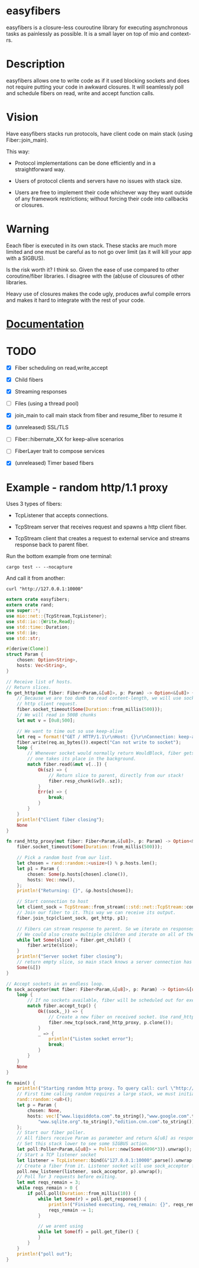 # easyfibers

easyfibers is a closure-less couroutine library for executing asynchronous tasks as painlessly as possible. It is a small layer on top of mio and context-rs.

# Description

easyfibers allows one to write code as if it used blocking sockets and does not require putting your code in awkward closures. It will seamlessly poll and schedule fibers on read, write and accept function calls.

# Vision

Have easyfibers stacks run protocols, have client code on main stack (using Fiber::join_main). 

This way:

- Protocol implementations can be done efficiently and in a straightforward way.

- Users of protocol clients and servers have no issues with stack size.

- Users are free to implement their code whichever way they want outside of any framework restrictions; without forcing their code into callbacks or closures.

# Warning

Eeach fiber is executed in its own stack. These stacks are much more limited and one must be careful as to not go over limit (as it will kill your app with a SIGBUS).

Is the risk worth it? I think so. Given the ease of use compared to other coroutine/fiber libraries. I disagree with the (ab)use of clousures of other libraries. 

Heavy use of closures makes the code ugly, produces awful compile errors and makes it hard to integrate with the rest of your code.

# [Documentation](https://docs.rs/easyfibers/0.6.0/easyfibers/)

# TODO

- [x] Fiber scheduling on read,write,accept
- [x] Child fibers
- [x] Streaming responses
- [ ] Files (using a thread pool)
- [x] join_main to call main stack from fiber and resume_fiber to resume it
- [x] (unreleased) SSL/TLS
- [ ] Fiber::hibernate_XX for keep-alive scenarios
- [ ] FiberLayer trait to compose services
- [x] (unreleased) Timer based fibers


# Example - random http/1.1 proxy

Uses 3 types of fibers:

- TcpListener that accepts connections.

- TcpStream server that receives request and spawns a http client fiber.

- TcpStream client that creates a request to external service and streams response back to parent fiber.

Run the bottom example from one terminal:

```
cargo test -- --nocapture
```

And call it from another:

```
curl "http://127.0.0.1:10000"
```

```rust
extern crate easyfibers;
extern crate rand;
use super::*;
use mio::net::{TcpStream,TcpListener};
use std::io::{Write,Read};
use std::time::Duration;
use std::io;
use std::str;

#[derive(Clone)]
struct Param {
    chosen: Option<String>,
    hosts: Vec<String>,
}

// Receive list of hosts.
// Return slices.
fn get_http(mut fiber: Fiber<Param,&[u8]>, p: Param) -> Option<&[u8]> {
    // Because we are too dumb to read content-length, we will use socket read timeout to finish
    // http client request.
    fiber.socket_timeout(Some(Duration::from_millis(500)));
    // We will read in 500B chunks
    let mut v = [0u8;500];

    // We want to time out so use keep-alive
    let req = format!("GET / HTTP/1.1\r\nHost: {}\r\nConnection: keep-alive\r\nUser-Agent: test\r\n\r\n",p.chosen.unwrap());
    fiber.write(req.as_bytes()).expect("Can not write to socket");
    loop {
        // Whenever socket would normally return WouldBlock, fiber gets executed out and another
        // one takes its place in the background.
        match fiber.read(&mut v[..]) {
            Ok(sz) => {
                // Return slice to parent, directly from our stack!
                fiber.resp_chunk(&v[0..sz]);
            }
            Err(e) => {
                break;
            }
        }
    }
    println!("Client fiber closing");
    None
}

fn rand_http_proxy(mut fiber: Fiber<Param,&[u8]>, p: Param) -> Option<&[u8]> {
    fiber.socket_timeout(Some(Duration::from_millis(500)));

    // Pick a random host from our list.
    let chosen = rand::random::<usize>() % p.hosts.len();
    let p1 = Param {
        chosen: Some(p.hosts[chosen].clone()),
        hosts: Vec::new(),
    };
    println!("Returning: {}", &p.hosts[chosen]);

    // Start connection to host
    let client_sock = TcpStream::from_stream(::std::net::TcpStream::connect(p.hosts[chosen].clone() + ":80").unwrap()).unwrap();
    // Join our fiber to it. This way we can receive its output.
    fiber.join_tcp(client_sock, get_http, p1);

    // Fibers can stream response to parent. So we iterate on responses.
    // We could also create multiple children and iterate on all of them.
    while let Some(slice) = fiber.get_child() {
        fiber.write(slice);
    }
    println!("Server socket fiber closing");
    // return empty slice, so main stack knows a server connection has closed
    Some(&[])
}

// Accept sockets in an endless loop.
fn sock_acceptor(mut fiber: Fiber<Param,&[u8]>, p: Param) -> Option<&[u8]> {
    loop {
        // If no sockets available, fiber will be scheduled out for execution until something connects. 
        match fiber.accept_tcp() {
            Ok((sock,_)) => {
                // Create a new fiber on received socket. Use rand_http_proxy function to run it.
                fiber.new_tcp(sock,rand_http_proxy, p.clone());
            }
            _ => {
                println!("Listen socket error");
                break;
            }
        }
    }
    None
}

fn main() {
    println!("Starting random http proxy. To query call: curl \"http://127.0.0.1:10000\"");
    // First time calling random requires a large stack, we must initialize it on main stack!
    rand::random::<u8>();
    let p = Param {
        chosen: None,
        hosts: vec!["www.liquiddota.com".to_string(),"www.google.com".to_string(),
            "www.sqlite.org".to_string(),"edition.cnn.com".to_string()],
    };
    // Start our fiber poller.
    // All fibers receive Param as parameter and return &[u8] as response.
    // Set this stack lower to see some SIGBUS action.
    let poll:Poller<Param,&[u8]> = Poller::new(Some(4096*3)).unwrap();
    // Start a TCP listener socket
    let listener = TcpListener::bind(&"127.0.0.1:10000".parse().unwrap()).unwrap();
    // Create a fiber from it. Listener socket will use sock_acceptor function.
    poll.new_listener(listener, sock_acceptor, p).unwrap();
    // Poll for 3 requests before exiting.
    let mut reqs_remain = 3;
    while reqs_remain > 0 {
        if poll.poll(Duration::from_millis(10)) {
            while let Some(r) = poll.get_response() {
                println!("Finished executing, req_remain: {}", reqs_remain);
                reqs_remain -= 1;
            }

            // we arent using 
            while let Some(f) = poll.get_fiber() {
            }
        }
    }
    println!("poll out");
}

```